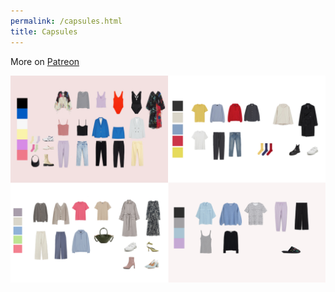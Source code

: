 ```yaml
---
permalink: /capsules.html
title: Capsules
---
```

More on [Patreon](https://patreon.com/irinazolotareva)


<a href="capsules.html"><img src="capsules.jpg" class="w3"></a>
